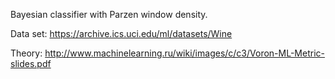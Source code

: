 Bayesian classifier with Parzen window density.

Data set: https://archive.ics.uci.edu/ml/datasets/Wine

Theory: http://www.machinelearning.ru/wiki/images/c/c3/Voron-ML-Metric-slides.pdf
